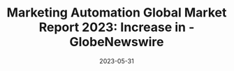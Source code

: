 ---
category:
- .nan
date: 2023-05-31
keyword_suggestion: ubuntu install docker
post_inspiration: https://www.globenewswire.com/news-release/2023/05/30/2678032/0/en/Marketing-Automation-Global-Market-Report-2023-Increase-in-Big-Data-and-Data-Analytics-Solutions-Drives-Growth.html
silot_terms: digital automation
title: 'Marketing <b>Automation</b> Global Market Report 2023: Increase in - GlobeNewswire'
---